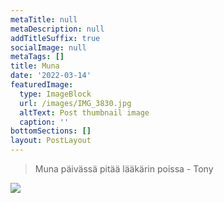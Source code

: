 ```yaml
---
metaTitle: null
metaDescription: null
addTitleSuffix: true
socialImage: null
metaTags: []
title: Muna
date: '2022-03-14'
featuredImage:
  type: ImageBlock
  url: /images/IMG_3830.jpg
  altText: Post thumbnail image
  caption: ''
bottomSections: []
layout: PostLayout
---
```

> Muna päivässä pitää lääkärin poissa
> \- Tony



![](/images/IMG\_3830.jpg)
